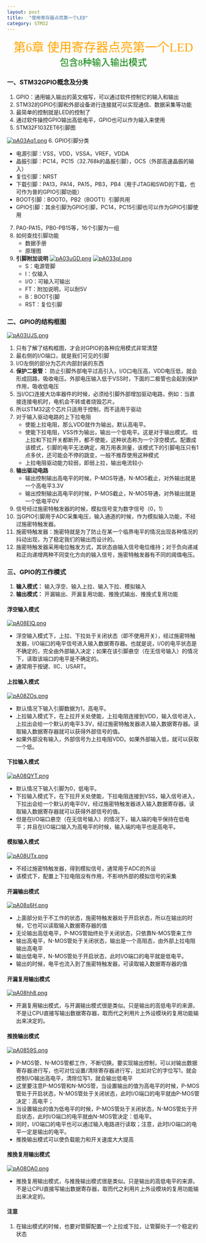 ```yaml
---
layout: post
title:  "使用寄存器点亮第一个LED"
category: STM32
---
```


<center><font face = "仿宋" size = 6 color = orange>第6章 使用寄存器点亮第一个LED</font></center>
<center><font face = "仿宋" size = 5 color = green>包含8种输入输出模式</font></center>


### 一、STM32GPIO概念及分类
1. GPIO：通用输入输出的英文缩写，可以通过软件控制它的输入和输出
2. STM32的GPIO引脚和外部设备进行连接就可以实现通信、数据采集等功能
3. 最简单的控制就是LED的控制了
4. 通过软件操控GPIO输出高低电平，GPIO也可以作为输入来使用
5. STM32F103ZET6引脚图

[![pA03Aq1.png](https://s21.ax1x.com/2024/10/27/pA03Aq1.png)](https://imgse.com/i/pA03Aq1)
6. GPIO引脚分类
   - 电源引脚：VSS，VDD，VSSA，VREF，VDDA
   - 晶振引脚：PC14，PC15（32.768k的晶振引脚），OCS（外部高速晶振的输入）
   - 复位引脚：NRST
   - 下载引脚：PA13，PA14，PA15，PB3，PB4（用于JTAG和SWD的下载，也可作为普的GPIO引脚功能）
   - BOOT引脚：BOOT0，PB2（BOOT1）引脚共用
   - GPIO引脚：其余引脚为GPIO引脚，PC14，PC15引脚也可以作为GPIO引脚使用
7. PA0-PA15，PB0-PB15等，16个引脚为一组
8. 如何查找引脚功能
   - 数据手册
   - 原理图
9. **引脚附加说明**
[![pA03uGD.png](https://s21.ax1x.com/2024/10/27/pA03uGD.png)](https://imgse.com/i/pA03uGD)
[![pA033qI.png](https://s21.ax1x.com/2024/10/27/pA033qI.png)](https://imgse.com/i/pA033qI)
   - S：电源管脚
   - I：仅输入
   - I/O：可输入可输出
   - FT：附加说明，可以耐5V
   - B：BOOT引脚
   - RST：复位引脚

### 二、GPIO的结构框图
[![pA03UJS.png](https://s21.ax1x.com/2024/10/27/pA03UJS.png)](https://imgse.com/i/pA03UJS)
1. 只有了解了结构框图，才会对GPIO的各种应用模式非常清楚
2. 最右侧的I/O端口，就是我们可见的引脚
3. I/O左侧的部分为芯片内部封装的东西
4. **保护二极管：** 防止引脚外部电平过高引入，I/O口电压高，VDD电压低，就会形成回路，吸收电压。外部电压输入低于VSS时，下面的二极管也会起到保护作用，吸收低电压
5. 当I/O口连接大功率器件的时候，必须给引脚外部增加驱动电路，例如：当直接连接电机时，电机会不转或者烧毁芯片。
6. 所以STM32这个芯片只适用于控制，而不适用于驱动
7. 对于输入驱动电路的上下拉电阻
   - 使能上拉电阻，那么VDD就作为输出，默认高电平。
   - 使能下拉电阻，VSS作为输出，输出一个低电平。这是对于输出模式。
给上拉和下拉开关都断开，都不使能，这种状态称为一个浮空模式。配置成该模式，引脚的电平无法确定，用万用表测量，该模式下的引脚电压只有1点多伏，还可能会不停的跳变，一般不推荐使用这种模式
   - 上拉电阻驱动能力较弱，即弱上拉，输出电流较小
8. **输出驱动电路**
   - 输出控制输出高电平的时候，P-MOS导通，N-MOS截止，对外输出就是一个高电平3.3V
   - 输出控制输出高电平的时候，P-MOS截止，N-MOS导通，对外输出就是一个低电平0V
9. 信号经过施密特触发器的时候，模拟信号变为数字信号（0，1）
10.  当GPIO引脚用于ADC采集电压，输入通道的时候，作为模拟输入功能，不经过施密特触发器。
11.  施密特触发器：施密特就是为了防止在某一个临界电平的情况出现各种情况的抖动出现，为了稳定我们的输出而设计的。
12.  施密特触发器采用电位触发方式，其状态由输入信号电位维持；对于负向递减和正向递增两种不同变化方向的输入信号，施密特触发器有不同的阈值电压。

### 三、GPIO的工作模式
1. **输入模式：** 输入浮空、输入上拉、输入下拉、模拟输入
2. **输出模式：** 开漏输出、开漏复用功能、推挽式输出、推挽式复用功能

#### 浮空输入模式
[![pA08ElQ.png](https://s21.ax1x.com/2024/10/27/pA08ElQ.png)](https://imgse.com/i/pA08ElQ)
- 浮空输入模式下，上拉、下拉处于关闭状态（即不使用开关），经过施密特触发器，I/O端口的电平信号进入输入数据寄存器。也就是说，I/O的电平状态是不确定的，完全由外部输入决定；如果在该引脚悬空（在无信号输入）的情况下，读取该端口的电平是不确定的。
- 通常用于按键、IIC、USART。

#### 上拉输入模式
[![pA08ZOs.png](https://s21.ax1x.com/2024/10/27/pA08ZOs.png)](https://imgse.com/i/pA08ZOs)
- 默认情况下输入引脚数据为1，高电平。
- 上拉输入模式下，在上拉开关处使能，上拉电阻连接到VDD，输入信号进入，上拉出会给一个默认的电平3.3V，经过施密特触发器进入输入数据寄存器。读取输入数据寄存器就可以获得外部信号的值。
- 如果外部没有输入，外部信号为上拉电阻VDD。如果外部输入低，就可以获取一个低。

#### 下拉输入模式
[![pA08QYT.png](https://s21.ax1x.com/2024/10/27/pA08QYT.png)](https://imgse.com/i/pA08QYT)
- 默认情况下输入引脚为0，低电平。
- 下拉输入模式下，在下拉开关处使能，下拉电阻连接到VSS，输入信号进入，下拉出会给一个默认的电平0V，经过施密特触发器进入输入数据寄存器。读取输入数据寄存器就可以获得外部信号的值。
- 但是在I/O端口悬空（在无信号输入）的情况下，输入端的电平保持在低电平；并且在I/O端口输入为高电平的时候，输入端的电平也是高电平。

#### 模拟输入模式
[![pA08UTx.png](https://s21.ax1x.com/2024/10/27/pA08UTx.png)](https://imgse.com/i/pA08UTx)
- 不经过施密特触发器，得到模拟信号，通常用于ADC的外设
- 该模式下，配置上下拉电阻没有作用，不影响外部的模拟信号的采集

#### 开漏输出模式
[![pA08s6H.png](https://s21.ax1x.com/2024/10/27/pA08s6H.png)](https://imgse.com/i/pA08s6H)
- 上面部分处于不工作的状态，施密特触发器处于开启状态，所以在输出的时候，它也可以读取输入数据寄存器的值
- 无论输出高低电平，P-MOS管始终处于关闭状态，只依靠N-MOS管来工作
- 输出高电平，N-MOS管处于关闭状态，输出是一个高阻态，由外部上拉电阻输出高电平
- 输出低电平，N-MOS管处于开启状态，此时I/O端口的电平就是低电平。
- 输出的时候，电平也流入到了施密特触发器，可读取输入数据寄存器的值

#### 开漏复用输出模式
[![pA08hh8.png](https://s21.ax1x.com/2024/10/27/pA08hh8.png)](https://imgse.com/i/pA08hh8)
- 开漏复用输出模式，与开漏输出模式很是类似。只是输出的高低电平的来源，不是让CPU直接写输出数据寄存器，取而代之利用片上外设模块的复用功能输出来决定的。

#### 推挽输出模式
[![pA0859S.png](https://s21.ax1x.com/2024/10/27/pA0859S.png)](https://imgse.com/i/pA0859S)
- P-MOS管、N-MOS管都工作，不断切换。要实现输出控制，可以对输出数据寄存器进行写，也可对位设置/清除寄存器进行写，比如对它的字位写1，就会控制I/O输出高电平，清除位写1，就会输出低电平
- 这里要注意P-MOS管和N-MOS管，当设置输出的值为高电平的时候，P-MOS管处于开启状态，N-MOS管处于关闭状态，此时I/O端口的电平就由P-MOS管决定：高电平；
- 当设置输出的值为低电平的时候，P-MOS管处于关闭状态，N-MOS管处于开启状态，此时I/O端口的电平就由N-MOS管决定：低电平。
- 同时，I/O端口的电平也可以通过输入电路进行读取；注意，此时I/O端口的电平一定是输出的电平。
- 推挽输出模式可以使负载能力和开关速度大大提高

#### 推挽复用输出模式
[![pA08OA0.png](https://s21.ax1x.com/2024/10/27/pA08OA0.png)](https://imgse.com/i/pA08OA0)
- 推挽复用输出模式，与推挽输出模式很是类似。只是输出的高低电平的来源，不是让CPU直接写输出数据寄存器，取而代之利用片上外设模块的复用功能输出来决定的。

#### 注意
1. 在输出模式的时候，也要对管脚配置一个上拉或下拉，让管脚处于一个稳定的状态
